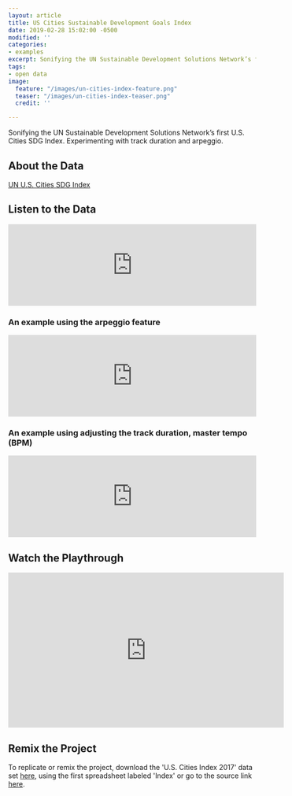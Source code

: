 ```yaml
---
layout: article
title: US Cities Sustainable Development Goals Index
date: 2019-02-28 15:02:00 -0500
modified: ''
categories:
- examples
excerpt: Sonifying the UN Sustainable Development Solutions Network’s first U.S. Cities SDG Index. Experimenting with track duration and arpeggio.
tags:
- open data
image:
  feature: "/images/un-cities-index-feature.png"
  teaser: "/images/un-cities-index-teaser.png"
  credit: ''

---
```

Sonifying the UN Sustainable Development Solutions Network’s first U.S. Cities SDG Index. Experimenting with track duration and arpeggio.

## About the Data

[UN U.S. Cities SDG Index](http://unsdsn.org/resources/publications/us-cities-sdg-index/ "UN U.S. Cities SDG Index")

## Listen to the Data

<iframe width="100%" height="166" scrolling="no" frameborder="no" allow="autoplay" src="https://w.soundcloud.com/player/?url=https%3A//api.soundcloud.com/tracks/562982358%3Fsecret_token%3Ds-Si4fA&color=%23f57c00&auto_play=false&hide_related=false&show_comments=true&show_user=true&show_reposts=false&show_teaser=true"></iframe>

### An example using the arpeggio feature

<iframe width="100%" height="166" scrolling="no" frameborder="no" allow="autoplay" src="https://w.soundcloud.com/player/?url=https%3A//api.soundcloud.com/tracks/581764176%3Fsecret_token%3Ds-Sq1Fg&color=%23f57c00&auto_play=false&hide_related=false&show_comments=true&show_user=true&show_reposts=false&show_teaser=true"></iframe>

### An example using adjusting the track duration, master tempo (BPM)

<iframe width="100%" height="166" scrolling="no" frameborder="no" allow="autoplay" src="https://w.soundcloud.com/player/?url=https%3A//api.soundcloud.com/tracks/581764650%3Fsecret_token%3Ds-eVSoK&color=%23f57c00&auto_play=false&hide_related=false&show_comments=true&show_user=true&show_reposts=false&show_teaser=true"></iframe>

## Watch the Playthrough

<iframe width="560" height="315" src="https://www.youtube.com/embed/Iafs6t6pu7Y" frameborder="0" allow="accelerometer; autoplay; encrypted-media; gyroscope; picture-in-picture" allowfullscreen></iframe>

## Remix the Project

To replicate or remix the project, download the 'U.S. Cities Index 2017' data set [here](https://drive.google.com/file/d/1NvxNo3IR3LKXUMi0xDv9imU-dZn75cj1/view "U.S. Cities Index 2017"), using the first spreadsheet labeled 'Index' or go to the source link [here](http://unsdsn.org/resources/publications/us-cities-sdg-index/ "U.S. Cities Index 2017").